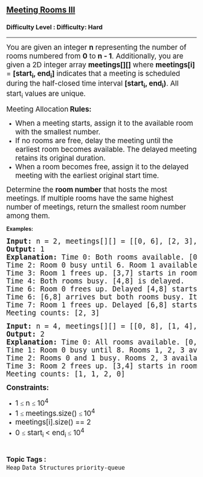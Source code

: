 <h2><a href="https://www.geeksforgeeks.org/problems/meeting-rooms-iii/1?_gl=1*1a510my*_up*MQ..*_gs*MQ..&gclid=CjwKCAjwuIbBBhBvEiwAsNypvTZp8KeYS6nKggwHjdwy3rsydPSmT25zyurwWQJ7psAtj795U63W_hoCmeQQAvD_BwE&gbraid=0AAAAAC9yBkAlR2ISS-dPrsiopU-LCRYa4">Meeting Rooms III</a></h2><h3>Difficulty Level : Difficulty: Hard</h3><hr><div class="problems_problem_content__Xm_eO"><p><span style="font-size: 14pt;">You are given an integer <strong>n</strong> representing the number of rooms numbered from <strong>0</strong> to <strong>n - 1</strong>. Additionally, you are given a 2D integer array <strong>meetings[][]</strong> where <strong>meetings[i]</strong> = <strong>[start<sub>i</sub>, end<sub>i</sub>]</strong> indicates that a meeting is scheduled during the half-closed time interval <strong>[start<sub>i</sub>, end<sub>i</sub>)</strong>. All start<sub>i</sub> values are unique.</span></p>
<p><span style="font-size: 14pt;">Meeting Allocation</span><strong><span style="font-size: 14pt;"> Rules:</span></strong></p>
<ul>
<li><span style="font-size: 14pt;">When a meeting starts, assign it to the available room with the smallest number.</span></li>
<li><span style="font-size: 14pt;">If no rooms are free, delay the meeting until the earliest room becomes available. The delayed meeting retains its original duration.</span></li>
<li><span style="font-size: 14pt;">When a room becomes free, assign it to the delayed meeting with the earliest original start time.</span></li>
</ul>
<p><span style="font-size: 14pt;">Determine the <strong>room number</strong> that hosts the most meetings. If multiple rooms have the same highest number of meetings, return the smallest room number among them.</span></p>
<p><strong>Examples:</strong></p>
<pre><span style="font-size: 14pt;"><strong>Input: </strong>n = 2, meetings[][] = [[0, 6], [2, 3], [3, 7], [4, 8], [6, 8]]<strong>
Output:</strong> 1<strong>
Explanation: </strong>Time 0: Both rooms available. [0,6] starts in room 0.
Time 2: Room 0 busy until 6. Room 1 available. [2,3] starts in room 1.
Time 3: Room 1 frees up. [3,7] starts in room 1.
Time 4: Both rooms busy. [4,8] is delayed.
Time 6: Room 0 frees up. Delayed [4,8] starts in room 0 [6,10).
Time 6: [6,8] arrives but both rooms busy. It’s delayed.
Time 7: Room 1 frees up. Delayed [6,8] starts in room 1 [7,9).</span><br><span style="font-size: 14pt;">Meeting counts: [2, 3]</span></pre>
<pre><span style="font-size: 14pt;"><strong>Input: </strong>n = 4, meetings[][] = [[0, 8], [1, 4], [3, 4], [2, 3]<strong>
Output: </strong>2<strong>
Explanation: </strong>Time 0: All rooms available. [0,8] starts in room 0.
Time 1: Room 0 busy until 8. Rooms 1, 2, 3 available. [1,4] starts in room 1.
Time 2: Rooms 0 and 1 busy. Rooms 2, 3 available. [2,3] starts in room 2.
Time 3: Room 2 frees up. [3,4] starts in room 2.</span><span style="font-size: 14pt;">
Meeting counts: [1, 1, 2, 0]</span></pre>
<p><span style="font-size: 14pt;"><strong>Constraints:</strong></span></p>
<ul>
<li><span style="font-size: 14pt;">1&nbsp;<span style="color: #1e2229; font-family: Nunito; font-size: 17px; background-color: #ffffff;">≤</span>&nbsp;n&nbsp;<span style="color: #1e2229; font-family: Nunito; font-size: 17px; background-color: #ffffff;">≤</span>&nbsp;10<sup>4</sup></span></li>
<li><span style="font-size: 14pt;">1&nbsp;<span style="color: #1e2229; font-family: Nunito; font-size: 17px; background-color: #ffffff;">≤</span>&nbsp;meetings.size()&nbsp;<span style="color: #1e2229; font-family: Nunito; font-size: 17px; background-color: #ffffff;">≤ </span>10<sup>4</sup></span></li>
<li><span style="font-size: 14pt;">meetings[i].size() == 2</span></li>
<li><span style="font-size: 14pt;">0&nbsp;<span style="color: #1e2229; font-family: Nunito; font-size: 17px; background-color: #ffffff;">≤</span>&nbsp;start<sub>i&nbsp;</sub>&lt; end<sub>i&nbsp;</sub><span style="color: #1e2229; font-family: Nunito; font-size: 17px; background-color: #ffffff;">≤</span>&nbsp;10<sup>4</sup></span></li>
</ul></div><br><p><span style=font-size:18px><strong>Topic Tags : </strong><br><code>Heap</code>&nbsp;<code>Data Structures</code>&nbsp;<code>priority-queue</code>&nbsp;